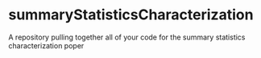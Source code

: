 # summaryStatisticsCharacterization
A repository pulling together all of your code for the summary statistics characterization poper
